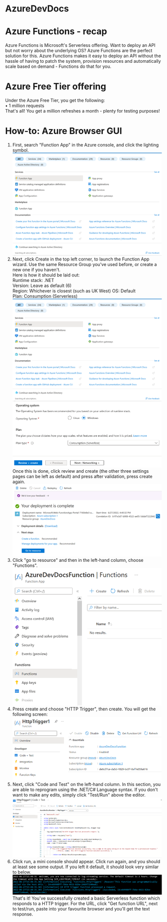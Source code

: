 # AzureDevDocs
# Azure Functions - recap
Azure Functions is Microsoft's Serverless offering. Want to deploy an API but not worry about the underlying OS? Azure Functions are the perfect solution for this. Azure Functions makes it easy to deploy an API without the hassle of having to patch the system, provision resources and automatically scale based on demand - Functions do that for you.
# Azure Free Tier offering
Under the Azure Free Tier, you get the following:  
• 1 million requests  
That's all! You get a million refreshes a month - plenty for testing purposes!
# How-to: Azure Browser GUI
1. First, search "Function App" in the Azure console, and click the lighting symbol.
![Picture of Azure search box](images/Step1.png)
2. Next, click Create in the top left corner, to launch the Function App wizard. Use the same Resource Group you've used before, or create a new one if you haven't.  
Here is how it should be laid out:  
Runtime stack: .NET  
Version: Leave as default (6)  
Region: Whichever is closest (such as UK West)
OS: Default  
Plan: Consumption (Serverless)  
![Picture of first half settings](images/Step2p1.png)
![Picture of second half settings](images/Step2p2.png)
Once this is done, click review and create (the other three settings pages can be left as default) and press after validation, press create again.
![Picture of successful deployment](images/Step3.png)
3. Click "go to resource" and then in the left-hand column, choose "Functions".  
![Picture of Functions page](images/Step4.png)
4. Press create and choose "HTTP Trigger", then create. You will get the following screen:
![Picture of Functions page](images/Step5.png)
5. Next, click "Code and Test" on the left-hand column. In this section, you are able to reprogram using the .NET/C# Language syntax. If you don't want to make any edits, simply click "Test/Run" above the editor.
![Picture of code editor](images/Step6.png)
6. Click run, a mini console should appear. Click run again, and you should at least see some output. If you left it default, it should look very similar to below.
![Picture of code editor](images/Step7.png)
That's it! You've successfully created a basic Serverless function which responds to a HTTP trigger. For the URL, click "Get function URL", next to test/run, paste into your favourite browser and you'll get the text response.